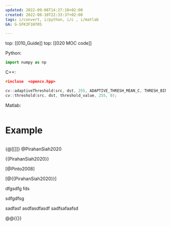 ```yaml
---
updated: 2022-09-06T14:27:10+02:00
created: 2022-08-10T22:33:37+02:00
tags: i/convert, i/python, i/c , i/matlab
GA: G-SFK3F1H705

---
```

top: [[010_Guide]]
top: [[020 MOC code]]



Python:
```py
import numpy as np


```

C++:
```cpp
#incluse  <opencv.hpp>

cv::adaptiveThreshold(src, dst, 255, ADAPTIVE_THRESH_MEAN_C, THRESH_BINARY, 27, 20);   
cv::threshold(src, dst, threshold_value, 255, 0);
```

Matlab:
```matlab


```


# Example 
```cpp


```

{@[[]]}
@PirahanSiah2020

{{PirahanSiah2020}}


[@Pinto2008]

[@{{PirahanSiah2020}}]


dfgsdfg
fds

sdfgdfsg


sadfasf
asdfasdfasdf
sadfsafaafsd

@@{{}}



